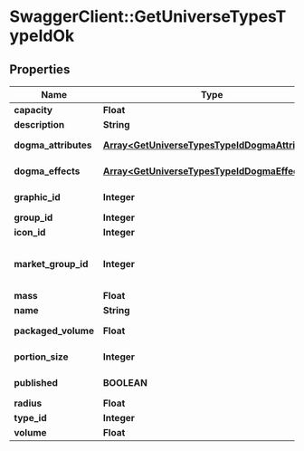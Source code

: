 # SwaggerClient::GetUniverseTypesTypeIdOk

## Properties
Name | Type | Description | Notes
------------ | ------------- | ------------- | -------------
**capacity** | **Float** | capacity number | [optional] 
**description** | **String** | description string | 
**dogma_attributes** | [**Array&lt;GetUniverseTypesTypeIdDogmaAttribute&gt;**](GetUniverseTypesTypeIdDogmaAttribute.md) | dogma_attributes array | [optional] 
**dogma_effects** | [**Array&lt;GetUniverseTypesTypeIdDogmaEffect&gt;**](GetUniverseTypesTypeIdDogmaEffect.md) | dogma_effects array | [optional] 
**graphic_id** | **Integer** | graphic_id integer | [optional] 
**group_id** | **Integer** | group_id integer | 
**icon_id** | **Integer** | icon_id integer | [optional] 
**market_group_id** | **Integer** | This only exists for types that can be put on the market | [optional] 
**mass** | **Float** | mass number | [optional] 
**name** | **String** | name string | 
**packaged_volume** | **Float** | packaged_volume number | [optional] 
**portion_size** | **Integer** | portion_size integer | [optional] 
**published** | **BOOLEAN** | published boolean | 
**radius** | **Float** | radius number | [optional] 
**type_id** | **Integer** | type_id integer | 
**volume** | **Float** | volume number | [optional] 


